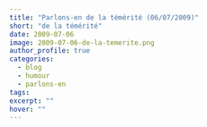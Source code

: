 ```yaml
---
title: "Parlons-en de la témérité (06/07/2009)"
short: "de la témérité"
date: 2009-07-06
image: 2009-07-06-de-la-temerite.png
author_profile: true
categories:
  - blog
  - humour
  - parlons-en
tags:
excerpt: ""
hover: ""
---
```

